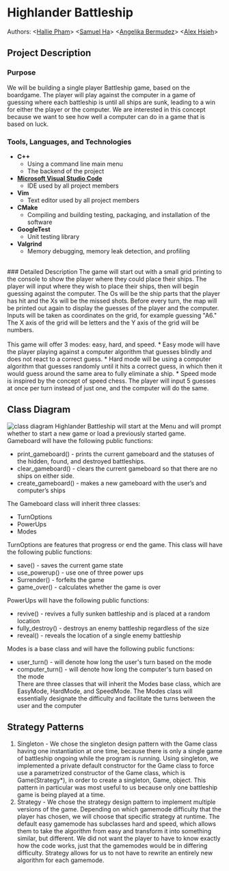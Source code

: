 # Highlander Battleship
  Authors: <[Hallie Pham](https://github.com/halliehp)>  <[Samuel Ha](https://github.com/hajitae)>  <[Angelika Bermudez](https://github.com/angelikab028)>  <[Alex Hsieh](https://github.com/Potanz)>

## Project Description
 ### Purpose
 We will be building a single player Battleship game, based on the boardgame. The player will play against the computer in a game of guessing where each battleship is until all ships are sunk, leading to a win for either the player or the computer. We are interested in this concept because we want to see how well a computer can do in a game that is based on luck. 
 <br/>
 ### Tools, Languages, and Technologies
 * **C++**
   * Using a command line main menu
   * The backend of the project
 * [**Microsoft Visual Studio Code**](https://code.visualstudio.com/)
   * IDE used by all project members
 * **Vim**
   * Text editor used by all project members
 * **CMake**
   * Compiling and building testing, packaging, and installation of the software
 * **GoogleTest**
   * Unit testing library
 * **Valgrind**
   * Memory debugging, memory leak detection, and profiling
<br/>
 ### Detailed Description
 The game will start out with a small grid printing to the console to show the player where they could place their ships.  The player will input where they wish to place their ships, then will begin guessing against the computer.  The Os will be the ship parts that the player has hit and the Xs will be the missed shots.  Before every turn, the map will be printed out again to display the guesses of the player and the computer. Inputs will be taken as coordinates on the grid, for example guessing "A6." The X axis of the grid will be letters and the Y axis of the grid will be numbers.<br/> <br/>
 This game will offer 3 modes: easy, hard, and speed.  
 * Easy mode will have the player playing against a computer algorithm that guesses blindly and does not react to a correct guess.  
 * Hard mode will be using a computer algorithm that guesses randomly until it hits a correct guess, in which then it would guess around the same area to fully eliminate a ship. 
 * Speed mode is inspired by the concept of speed chess. The player will input 5 guesses at once per turn instead of just one, and the computer will do the same. <br/>
 
## Class Diagram
  ![class diagram](https://github.com/cs100/final-project-hpham087-aberm028-ahsie014-sha030/blob/4ca3a0d0c9560bec6d8b4e2eca3bc4fcaa8589fb/images/UML%20Class%20Diagram.png)
Highlander Battleship will start at the Menu and will prompt whether to start a new game or load a previously started game. <br/>
Gameboard will have the following public functions:<br/>
* print_gameboard() - prints the current gameboard and the statuses of the hidden, found, and destroyed battleships.
* clear_gameboard() - clears the current gameboard so that there are no ships on either side.
* create_gameboard() - makes a new gameboard with the user’s and computer’s ships<br/>

The Gameboard class will inherit three classes: 
* TurnOptions
* PowerUps
* Modes<br/>

TurnOptions are features that progress or end the game. This class will have the following public functions:<br/>
* save() - saves the current game state
* use_powerup() - use one of three power ups
* Surrender() - forfeits the game
* game_over() - calculates whether the game is over <br/>

PowerUps will have the following public functions:<br/>
* revive() - revives a fully sunken battleship and is placed at a random location
* fully_destroy() - destroys an enemy battleship regardless of the size
* reveal() - reveals the location of a single enemy battleship<br/>

Modes is a base class and will have the following public functions:<br/>
* user_turn() - will denote how long the user's turn based on the mode
* computer_turn() - will denote how long the computer's turn based on the mode<br/>
There are three classes that will inherit the Modes base class, which are EasyMode, HardMode, and SpeedMode. The Modes class will essentially designate the difficulty and facilitate the turns between the user and the computer<br/>

## Strategy Patterns
1. Singleton - We chose the singleton design pattern with the Game class having one instantiation at one time, because there is only a single game of battleship ongoing while the program is running. Using singleton, we implemented a private default constructor for the Game class to force use a parametrized constructor of the Game class, which is Game(Strategy*), in order to create a singleton, Game, object. This pattern in particular was most useful to us because only one battleship game is being played at a time.   <br/>
2. Strategy - We chose the strategy design pattern to implement multiple versions of the game.  Depending on which gamemode difficulty that the player has chosen, we will choose that specific strategy at runtime.  The default easy gamemode has subclasses hard and speed, which allows them to take the algorithm from easy and transform it into something similar, but different. We did not want the player to have to know exactly how the code works, just that the gamemodes would be in differing difficulty.  Strategy allows for us to not have to rewrite an entirely new algorithm for each gamemode. <br/>
